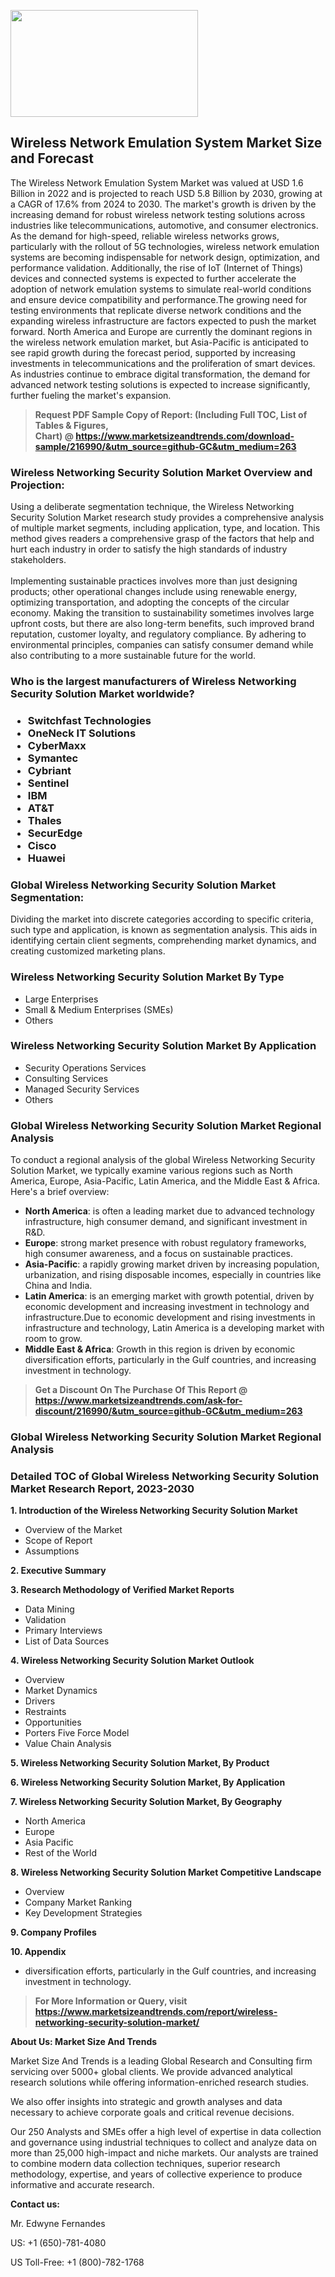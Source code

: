 <p><img class="alignnone size-medium wp-image-20088" src="https://ffe5etoiles.com/wp-content/uploads/2024/12/MST1-300x171.png" alt="" width="300" height="171" /></p><h2>Wireless Network Emulation System Market Size and Forecast</h2><p>The Wireless Network Emulation System Market was valued at USD 1.6 Billion in 2022 and is projected to reach USD 5.8 Billion by 2030, growing at a CAGR of 17.6% from 2024 to 2030. The market's growth is driven by the increasing demand for robust wireless network testing solutions across industries like telecommunications, automotive, and consumer electronics. As the demand for high-speed, reliable wireless networks grows, particularly with the rollout of 5G technologies, wireless network emulation systems are becoming indispensable for network design, optimization, and performance validation. Additionally, the rise of IoT (Internet of Things) devices and connected systems is expected to further accelerate the adoption of network emulation systems to simulate real-world conditions and ensure device compatibility and performance.The growing need for testing environments that replicate diverse network conditions and the expanding wireless infrastructure are factors expected to push the market forward. North America and Europe are currently the dominant regions in the wireless network emulation market, but Asia-Pacific is anticipated to see rapid growth during the forecast period, supported by increasing investments in telecommunications and the proliferation of smart devices. As industries continue to embrace digital transformation, the demand for advanced network testing solutions is expected to increase significantly, further fueling the market's expansion.</p></p><blockquote id="" class=""><strong>Request PDF Sample Copy of Report: (Including Full TOC, List of Tables &amp; Figures, Chart)&nbsp;@&nbsp;<strong><a href="https://www.marketsizeandtrends.com/download-sample/216990/&utm_source=github-GC&utm_medium=263" target="_blank">https://www.marketsizeandtrends.com/download-sample/216990/&utm_source=github-GC&utm_medium=263</a></strong></strong></blockquote><h3 id="" class="">Wireless Networking Security Solution Market&nbsp;Overview and Projection:</h3><p id="" class="">Using a deliberate segmentation technique, the Wireless Networking Security Solution Market research study provides a comprehensive analysis of multiple market segments, including application, type, and location. This method gives readers a comprehensive grasp of the factors that help and hurt each industry in order to satisfy the high standards of industry stakeholders. <br /> <br />Implementing sustainable practices involves more than just designing products; other operational changes include using renewable energy, optimizing transportation, and adopting the concepts of the circular economy. Making the transition to sustainability sometimes involves large upfront costs, but there are also long-term benefits, such improved brand reputation, customer loyalty, and regulatory compliance. By adhering to environmental principles, companies can satisfy consumer demand while also contributing to a more sustainable future for the world.</p><h3 id="" class="">Who is the largest manufacturers of&nbsp;Wireless Networking Security Solution Market worldwide?</h3><h3 class=""><p><ul><li>Switchfast Technologies </li><li> OneNeck IT Solutions </li><li> CyberMaxx </li><li> Symantec </li><li> Cybriant </li><li> Sentinel </li><li> IBM </li><li> AT&T </li><li> Thales </li><li> SecurEdge </li><li> Cisco </li><li> Huawei</li></ul></p></h3><h3 id="" class="">Global&nbsp;Wireless Networking Security Solution Market Segmentation:</h3><p id="" class="">Dividing the market into discrete categories according to specific criteria, such type and application, is known as segmentation analysis. This aids in identifying certain client segments, comprehending market dynamics, and creating customized marketing plans.</p><h3 id="" class="">Wireless Networking Security Solution Market&nbsp;By Type</h3><p><p><ul><li>Large Enterprises</li><li> Small & Medium Enterprises (SMEs)</li><li> Others</p></li></ul></p></p><h3 id="" class="">Wireless Networking Security Solution Market&nbsp;By Application</h3><p class=""><p><ul><li>Security Operations Services</li><li> Consulting Services</li><li> Managed Security Services</li><li> Others</li></ul></p></p><h3 id="" class="">Global Wireless Networking Security Solution Market Regional Analysis</h3><p id="" class="">To conduct a regional analysis of the global Wireless Networking Security Solution Market, we typically examine various regions such as North America, Europe, Asia-Pacific, Latin America, and the Middle East &amp; Africa. Here's a brief overview:</p><ul><li><strong>North America</strong>: is often a leading market due to advanced technology infrastructure, high consumer demand, and significant investment in R&amp;D.</li><li><strong>Europe</strong>: strong market presence with robust regulatory frameworks, high consumer awareness, and a focus on sustainable practices.</li><li><strong>Asia-Pacific</strong>: a rapidly growing market driven by increasing population, urbanization, and rising disposable incomes, especially in countries like China and India.</li><li><strong>Latin America</strong>: is an emerging market with growth potential, driven by economic development and increasing investment in technology and infrastructure.Due to economic development and rising investments in infrastructure and technology, Latin America is a developing market with room to grow.</li><li><strong>Middle East &amp; Africa</strong>: Growth in this region is driven by economic diversification efforts, particularly in the Gulf countries, and increasing investment in technology.</li></ul><blockquote id="" class=""><strong>Get a Discount On The Purchase Of This Report @ <strong><a href="https://www.marketsizeandtrends.com/ask-for-discount/216990/&utm_source=github-GC&utm_medium=263" target="_blank">https://www.marketsizeandtrends.com/ask-for-discount/216990/&utm_source=github-GC&utm_medium=263</a></strong></strong></blockquote><h3 id="" class="">Global Wireless Networking Security Solution Market Regional Analysis</h3><h3 id="" class="">Detailed TOC of Global Wireless Networking Security Solution Market Research Report, 2023-2030</h3><p id="" class=""><strong>1. Introduction of the Wireless Networking Security Solution Market</strong></p><ul><li>Overview of the Market</li><li>Scope of Report</li><li>Assumptions</li></ul><p id="" class=""><strong>2. Executive Summary</strong></p><p id="" class=""><strong>3. Research Methodology of Verified Market Reports</strong></p><ul><li>Data Mining</li><li>Validation</li><li>Primary Interviews</li><li>List of Data Sources</li></ul><p id="" class=""><strong>4. Wireless Networking Security Solution Market Outlook</strong></p><ul><li>Overview</li><li>Market Dynamics</li><li>Drivers</li><li>Restraints</li><li>Opportunities</li><li>Porters Five Force Model</li><li>Value Chain Analysis</li></ul><p id="" class=""><strong>5. Wireless Networking Security Solution Market, By Product</strong></p><p id="" class=""><strong>6. Wireless Networking Security Solution Market, By Application</strong></p><p id="" class=""><strong>7. Wireless Networking Security Solution Market, By Geography</strong></p><ul><li>North America</li><li>Europe</li><li>Asia Pacific</li><li>Rest of the World</li></ul><p id="" class=""><strong>8. Wireless Networking Security Solution Market Competitive Landscape</strong></p><ul><li>Overview</li><li>Company Market Ranking</li><li>Key Development Strategies</li></ul><p id="" class=""><strong>9. Company Profiles</strong></p><p id="" class=""><strong>10. Appendix</strong></p><ul><li>diversification efforts, particularly in the Gulf countries, and increasing investment in technology.</li></ul><blockquote id="" class=""><strong>For More Information or Query, visit <strong><strong><a href="https://www.marketsizeandtrends.com/report/wireless-networking-security-solution-market/" target="_blank">https://www.marketsizeandtrends.com/report/wireless-networking-security-solution-market/</a></strong></strong></strong></blockquote><p id="" class=""><strong>About Us: Market Size And Trends</strong></p><p id="" class="">Market Size And Trends is a leading Global Research and Consulting firm servicing over 5000+ global clients. We provide advanced analytical research solutions while offering information-enriched research studies.</p><p id="" class="">We also offer insights into strategic and growth analyses and data necessary to achieve corporate goals and critical revenue decisions.</p><p id="" class="">Our 250 Analysts and SMEs offer a high level of expertise in data collection and governance using industrial techniques to collect and analyze data on more than 25,000 high-impact and niche markets. Our analysts are trained to combine modern data collection techniques, superior research methodology, expertise, and years of collective experience to produce informative and accurate research.</p><p id="" class=""><strong>Contact us:</strong></p><p id="" class="">Mr. Edwyne Fernandes</p><p id="" class="">US: +1 (650)-781-4080</p><p id="" class="">US Toll-Free: +1 (800)-782-1768</p>
